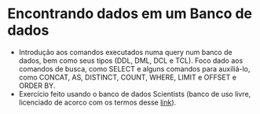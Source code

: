 # Encontrando dados em um Banco de dados

- Introdução aos comandos executados numa query num banco de dados, bem como seus tipos (DDL, DML, DCL e TCL). Foco dado aos comandos de busca, como SELECT e alguns comandos para auxiliá-lo, como CONCAT, AS, DISTINCT, COUNT, WHERE, LIMIT e OFFSET e ORDER BY.
- Exercício feito usando o banco de dados Scientists (banco de uso livre, licenciado de acorco com os termos desse [link](https://creativecommons.org/licenses/by-sa/3.0/)).